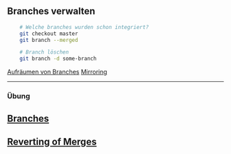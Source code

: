## Branches verwalten

```bash
    # Welche branches wurden schon integriert?
    git checkout master
    git branch --merged

    # Branch löschen
    git branch -d some-branch
```

[Aufräumen von Branches](https://kapitel26.github.io/git/2014/03/31/alte-branches-archivieren.rb.html)
[Mirroring](https://kapitel26.github.io/git/2014/04/04/branches-aufrauemen.rb.html)


---

### Übung

<h2><a href="markdown-git-uebungen/aufgabe-zusammenarbeit-branching-fortgeschritten.html" target="_blank">Branches<a></h2>

<h2><a href="markdown-git-uebungen/aufgabe-zusammenarbeit-reverting.html" target="_blank">Reverting of Merges<a></h2>


